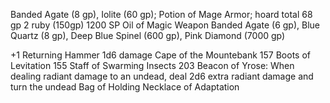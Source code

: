 
Banded Agate (8 gp), Iolite (60 gp); Potion of Mage Armor; hoard total 68 gp
2 ruby (150gp)
1200 SP
Oil of Magic Weapon
Banded Agate (6 gp), Blue Quartz (8 gp), Deep Blue Spinel (600 gp), Pink Diamond (7000 gp)

+1 Returning Hammer 1d6 damage
Cape of the Mountebank  157
Boots of Levitation 155
Staff of Swarming Insects 203
Beacon of Yrose: When dealing radiant damage to an undead, deal 2d6 extra radiant damage and turn the undead
Bag of Holding
Necklace of Adaptation